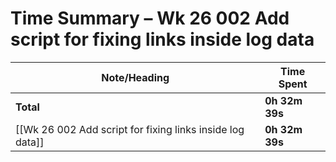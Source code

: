 # Time Summary – Wk 26 002 Add script for fixing links inside log data

| Note/Heading | Time Spent |
|--------------|------------|
| **Total** | **0h 32m 39s** |
| [[Wk 26 002 Add script for fixing links inside log data]] | **0h 32m 39s** |


